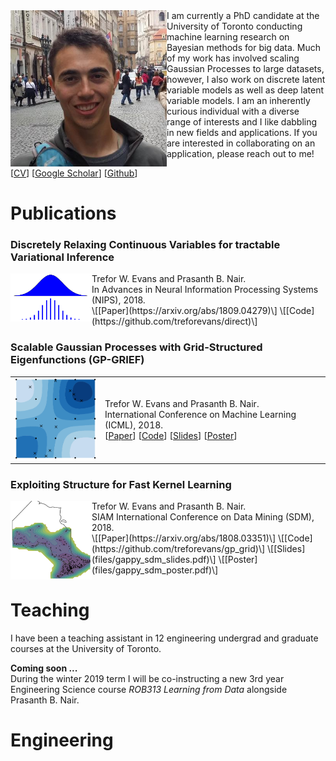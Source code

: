 <img align="left" style="max-width: 250px; height: auto; " src="/imgs/trefor.jpg">
I am currently a PhD candidate at the University of Toronto conducting machine learning research on Bayesian methods for big data.
Much of my work has involved scaling Gaussian Processes to large datasets, however, I also work on discrete latent variable models as well as deep latent variable models.
I am an inherently curious individual with a diverse range of interests and I like dabbling in new fields and applications.
If you are interested in collaborating on an application, please reach out to me!

\[[CV](files/TreforEvans-CV.pdf)\]
\[[Google Scholar](https://scholar.google.ca/citations?user=oNL-h7UAAAAJ)\]
\[[Github](https://github.com/treforevans)\]

# Publications
### Discretely Relaxing Continuous Variables for tractable Variational Inference
<img align="left" style="max-width: 130px; height: auto; " src="imgs/direct.png">
Trefor W. Evans and Prasanth B. Nair.  <br /> 
 In Advances in Neural Information Processing Systems (NIPS), 2018.  <br /> 
\[[Paper](https://arxiv.org/abs/1809.04279)\]
\[[Code](https://github.com/treforevans/direct)\]

### Scalable Gaussian Processes with Grid-Structured Eigenfunctions (GP-GRIEF)
<table style="width:100%">
 <tr>
<td> <img style="max-width: 130px; height: auto; " src="imgs/gp-grief.png"></td>
<td>
Trefor W. Evans and Prasanth B. Nair.  <br /> 
International Conference on Machine Learning (ICML), 2018. <br /> 
[<a href="https://arxiv.org/abs/1807.02125">Paper</a>]
[<a href="https://github.com/treforevans/gp_grief">Code</a>]
[<a href="files/gp-grief_icml_slides.pdf">Slides</a>]
[<a href="files/gp-grief_icml_poster.pdf">Poster</a>]
</td>
</tr>
</table>


### Exploiting Structure for Fast Kernel Learning
<img align="left" style="max-width: 130px; height: auto; " src="imgs/gappy.png">
Trefor W. Evans and Prasanth B. Nair.  <br /> 
SIAM International Conference on Data Mining (SDM), 2018.  <br /> 
\[[Paper](https://arxiv.org/abs/1808.03351)\]
\[[Code](https://github.com/treforevans/gp_grid)\]
\[[Slides](files/gappy_sdm_slides.pdf)\]
\[[Poster](files/gappy_sdm_poster.pdf)\]

# Teaching
I have been a teaching assistant in 12 engineering undergrad and graduate courses at the University of Toronto. 

**Coming soon ...**  <br /> 
During the winter 2019 term I will be co-instructing a new 3rd year Engineering Science course *ROB313 Learning from Data* alongside Prasanth B. Nair.

# Engineering
